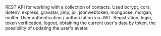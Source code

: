  REST API for working with a collection of contacts. Used bcrypt, cors, dotenv, express, gravatar, jimp, joi, jsonwebtoken, mongoose, morgan, multer.
 User authentication / authorization via JWT.
 Registration, login, token verification, logout, obtaining the current user's data by token, the possibility of updating the user's avatar.
